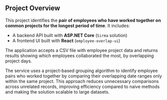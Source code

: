 ## Project Overview

This project identifies the **pair of employees who have worked together on common projects for the longest period of time**. It includes:

- A backend API built with **ASP.NET Core** (`Sirma` solution)
- A frontend UI built with **React** (`employee-overlap-ui`)

The application accepts a CSV file with employee project data and returns results showing which employees collaborated the most, by overlapping project days.

The service uses a project-based grouping algorithm to identify employee pairs who worked together by comparing their overlapping date ranges only within the same project. 
This approach reduces unnecessary comparisons across unrelated records, improving efficiency compared to naive methods and making the solution scalable to large datasets.

